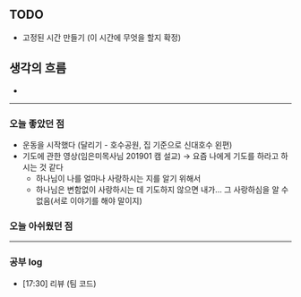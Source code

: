 ## TODO
- 고정된 시간 만들기 (이 시간에 무엇을 할지 확정)

## 생각의 흐름


- 

---

### 오늘 좋았던 점

- 운동을 시작했다 (달리기 - 호수공원, 집 기준으로 신대호수 왼편)
- 기도에 관한 영상(임은미목사님 201901 캠 설교) → 요즘 나에게 기도를 하라고 하시는 것 같다
    - 하나님이 나를 얼마나 사랑하시는 지를 알기 위해서
    - 하나님은 변함없이 사랑하시는 데 기도하지 않으면 내가... 그 사랑하심을 알 수 없음(서로 이야기를 해야 말이지)

### 오늘 아쉬웠던 점


---

### 공부 log
- [17:30] 리뷰 (팀 코드)
